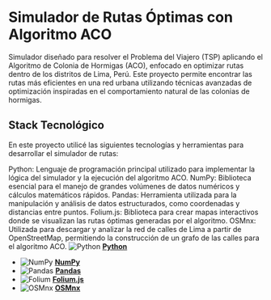 # Simulador de Rutas Óptimas con Algoritmo ACO

Simulador diseñado para resolver el Problema del Viajero (TSP) aplicando el Algoritmo de Colonia de Hormigas (ACO), enfocado en optimizar rutas dentro de los distritos de Lima, Perú. Este proyecto permite encontrar las rutas más eficientes en una red urbana utilizando técnicas avanzadas de optimización inspiradas en el comportamiento natural de las colonias de hormigas.

## Stack Tecnológico

En este proyecto utilicé las siguientes tecnologías y herramientas para desarrollar el simulador de rutas:

Python: Lenguaje de programación principal utilizado para implementar la lógica del simulador y la ejecución del algoritmo ACO.
NumPy: Biblioteca esencial para el manejo de grandes volúmenes de datos numéricos y cálculos matemáticos rápidos.
Pandas: Herramienta utilizada para la manipulación y análisis de datos estructurados, como coordenadas y distancias entre puntos.
Folium.js: Biblioteca para crear mapas interactivos donde se visualizan las rutas óptimas generadas por el algoritmo.
OSMnx: Utilizada para descargar y analizar la red de calles de Lima a partir de OpenStreetMap, permitiendo la construcción de un grafo de las calles para el algoritmo ACO.
![Python](https://upload.wikimedia.org/wikipedia/commons/thumb/c/c3/Python-logo-notext.svg/500px-Python-logo-notext.svg.png) [**Python**](https://www.python.org)

- ![NumPy](https://upload.wikimedia.org/wikipedia/commons/thumb/3/33/NumPy_logo_2020.svg/300px-NumPy_logo_2020.svg.png) [**NumPy**](https://numpy.org)
- ![Pandas](https://upload.wikimedia.org/wikipedia/commons/thumb/2/21/Pandas_logo.svg/500px-Pandas_logo.svg.png) [**Pandas**](https://pandas.pydata.org)
- ![Folium](https://upload.wikimedia.org/wikipedia/commons/thumb/9/9f/Folium_logo.svg/500px-Folium_logo.svg.png) [**Folium.js**](https://python-visualization.github.io/folium/)
- ![OSMnx](https://raw.githubusercontent.com/gboeing/osmnx/master/docs/source/_static/logo.png) [**OSMnx**](https://osmnx.readthedocs.io/)
